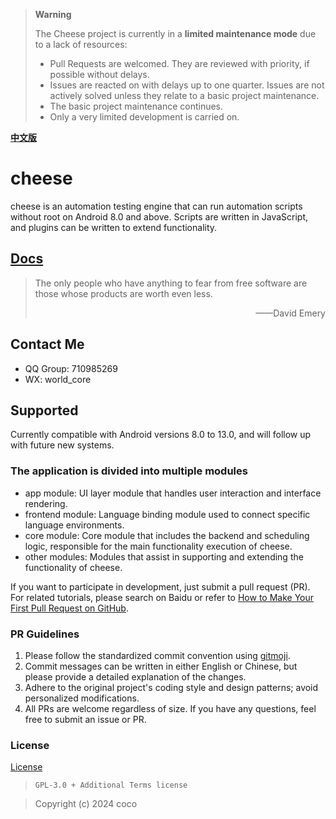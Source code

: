 > **Warning**
>
> The Cheese project is currently in a **limited maintenance mode** due to a lack of resources:
> * Pull Requests are welcomed. They are reviewed with priority, if possible without delays.
> * Issues are reacted on with delays up to one quarter. Issues are not actively solved unless they relate to a basic project maintenance.
> * The basic project maintenance continues.
> * Only a very limited development is carried on.



**[中文版](README_CN.md)**
# cheese
cheese is an automation testing engine that can run automation scripts without root on Android 8.0 and above. Scripts are written in JavaScript, and plugins can be written to extend functionality.

## [Docs](https://cheese.codeocean.net)

> The only people who have anything to fear from free software are those whose products are worth even less.
>
> <p align="right">——David Emery</p>

## Contact Me

- QQ Group: 710985269
- WX: world_core

## Supported

Currently compatible with Android versions 8.0 to 13.0, and will follow up with future new systems.


### The application is divided into multiple modules

- app module: UI layer module that handles user interaction and interface rendering.
- frontend module: Language binding module used to connect specific language environments.
- core module: Core module that includes the backend and scheduling logic, responsible for the main functionality execution of cheese.
- other modules: Modules that assist in supporting and extending the functionality of cheese.

If you want to participate in development, just submit a pull request (PR). For related tutorials, please search on Baidu or refer to [How to Make Your First Pull Request on GitHub](https://chinese.freecodecamp.org/news/how-to-make-your-first-pull-request-on-github/).

### PR Guidelines

1. Please follow the standardized commit convention using [gitmoji](https://www.npmjs.com/package/gitmoji-cli).
2. Commit messages can be written in either English or Chinese, but please provide a detailed explanation of the changes.
3. Adhere to the original project's coding style and design patterns; avoid personalized modifications.
4. All PRs are welcome regardless of size. If you have any questions, feel free to submit an issue or PR.

### License

[License](LICENSE.txt)

> ```
> GPL-3.0 + Additional Terms license
> ```

> Copyright (c) 2024 coco
